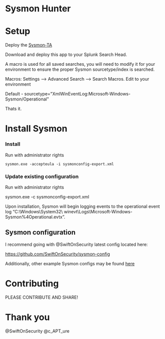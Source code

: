 # Sysmon Hunter

# Setup

Deploy the [Sysmon-TA](https://splunkbase.splunk.com/app/1914/)

Download and deploy this app to your Splunk Search Head.

A macro is used for all saved searches, you will need to modify it for your environment to ensure the proper Sysmon sourcetype/index is searched.

Macros: Settings --> Advanced Search --> Search Macros. Edit to your environment

Default - sourcetype="XmlWinEventLog:Microsoft-Windows-Sysmon/Operational"

Thats it.



# Install Sysmon

### Install ###

Run with administrator rights
~~~~
sysmon.exe -accepteula -i sysmonconfig-export.xml
~~~~

### Update existing configuration ###

Run with administrator rights

sysmon.exe -c sysmonconfig-export.xml

Upon installation, Sysmon will begin logging events to the operational event log “C:\Windows\System32\ winevt\Logs\Microsoft-Windows-Sysmon%4Operational.evtx”.

## Sysmon configuration ##

I recommend going with @SwiftOnSecurity latest config located here:

https://github.com/SwiftOnSecurity/sysmon-config

Additionally, other example Sysmon configs may be found [here](https://github.com/MHaggis/sysmon-dfir)

# Contributing

PLEASE CONTRIBUTE AND SHARE!

# Thank you

@SwiftOnSecurity
@c_APT_ure
